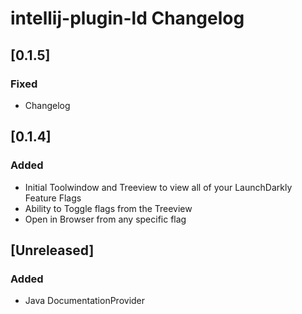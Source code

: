 <!-- Keep a Changelog guide -> https://keepachangelog.com -->

# intellij-plugin-ld Changelog

## [0.1.5]
### Fixed
- Changelog

## [0.1.4]
### Added
- Initial Toolwindow and Treeview to view all of your LaunchDarkly Feature Flags
- Ability to Toggle flags from the Treeview
- Open in Browser from any specific flag

## [Unreleased]
### Added
- Java DocumentationProvider